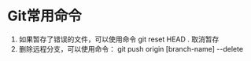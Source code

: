 # Git常用命令

1. 如果暂存了错误的文件，可以使用命令  git reset HEAD .  取消暂存
2. 删除远程分支，可以使用命令： git push origin [branch-name] --delete